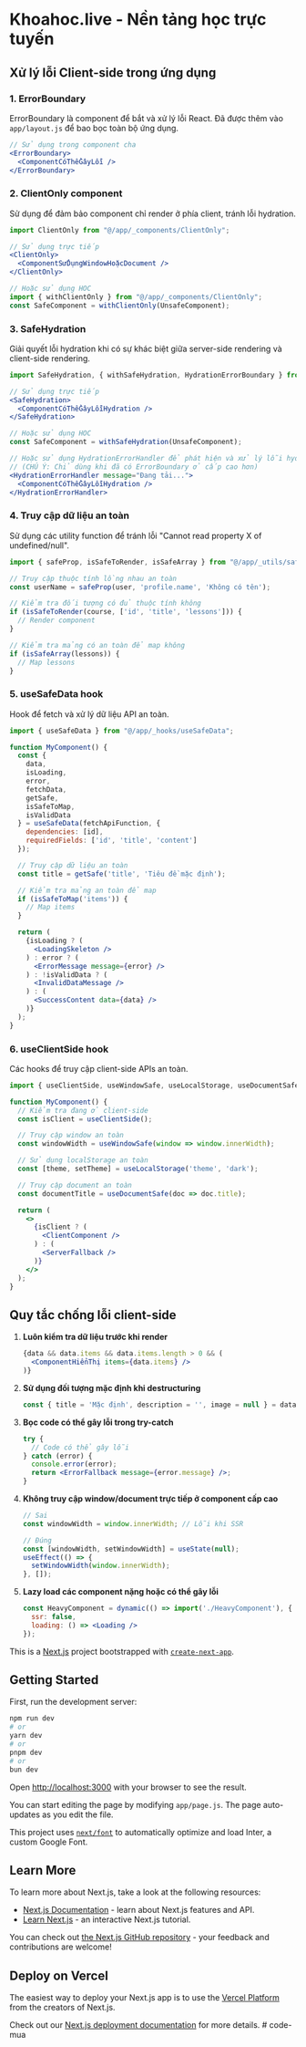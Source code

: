 # Khoahoc.live - Nền tảng học trực tuyến

## Xử lý lỗi Client-side trong ứng dụng

### 1. ErrorBoundary

ErrorBoundary là component để bắt và xử lý lỗi React. Đã được thêm vào `app/layout.js` để bao bọc toàn bộ ứng dụng.

```jsx
// Sử dụng trong component cha
<ErrorBoundary>
  <ComponentCóThểGâyLỗi />
</ErrorBoundary>
```

### 2. ClientOnly component

Sử dụng để đảm bảo component chỉ render ở phía client, tránh lỗi hydration.

```jsx
import ClientOnly from "@/app/_components/ClientOnly";

// Sử dụng trực tiếp
<ClientOnly>
  <ComponentSửDụngWindowHoặcDocument />
</ClientOnly>

// Hoặc sử dụng HOC
import { withClientOnly } from "@/app/_components/ClientOnly";
const SafeComponent = withClientOnly(UnsafeComponent);
```

### 3. SafeHydration

Giải quyết lỗi hydration khi có sự khác biệt giữa server-side rendering và client-side rendering.

```jsx
import SafeHydration, { withSafeHydration, HydrationErrorBoundary } from "@/app/_components/SafeHydration";

// Sử dụng trực tiếp
<SafeHydration>
  <ComponentCóThểGâyLỗiHydration />
</SafeHydration>

// Hoặc sử dụng HOC
const SafeComponent = withSafeHydration(UnsafeComponent);

// Hoặc sử dụng HydrationErrorHandler để phát hiện và xử lý lỗi hydration
// (CHÚ Ý: Chỉ dùng khi đã có ErrorBoundary ở cấp cao hơn)
<HydrationErrorHandler message="Đang tải...">
  <ComponentCóThểGâyLỗiHydration />
</HydrationErrorHandler>
```

### 4. Truy cập dữ liệu an toàn

Sử dụng các utility function để tránh lỗi "Cannot read property X of undefined/null".

```jsx
import { safeProp, isSafeToRender, isSafeArray } from "@/app/_utils/safeDataAccess";

// Truy cập thuộc tính lồng nhau an toàn
const userName = safeProp(user, 'profile.name', 'Không có tên');

// Kiểm tra đối tượng có đủ thuộc tính không
if (isSafeToRender(course, ['id', 'title', 'lessons'])) {
  // Render component
}

// Kiểm tra mảng có an toàn để map không
if (isSafeArray(lessons)) {
  // Map lessons
}
```

### 5. useSafeData hook

Hook để fetch và xử lý dữ liệu API an toàn.

```jsx
import { useSafeData } from "@/app/_hooks/useSafeData";

function MyComponent() {
  const { 
    data, 
    isLoading, 
    error, 
    fetchData,
    getSafe,
    isSafeToMap,
    isValidData
  } = useSafeData(fetchApiFunction, {
    dependencies: [id],
    requiredFields: ['id', 'title', 'content']
  });

  // Truy cập dữ liệu an toàn
  const title = getSafe('title', 'Tiêu đề mặc định');

  // Kiểm tra mảng an toàn để map
  if (isSafeToMap('items')) {
    // Map items
  }

  return (
    {isLoading ? (
      <LoadingSkeleton />
    ) : error ? (
      <ErrorMessage message={error} />
    ) : !isValidData ? (
      <InvalidDataMessage />
    ) : (
      <SuccessContent data={data} />
    )}
  );
}
```

### 6. useClientSide hook

Các hooks để truy cập client-side APIs an toàn.

```jsx
import { useClientSide, useWindowSafe, useLocalStorage, useDocumentSafe } from "@/app/_hooks/useClientSide";

function MyComponent() {
  // Kiểm tra đang ở client-side
  const isClient = useClientSide();

  // Truy cập window an toàn
  const windowWidth = useWindowSafe(window => window.innerWidth);

  // Sử dụng localStorage an toàn
  const [theme, setTheme] = useLocalStorage('theme', 'dark');

  // Truy cập document an toàn
  const documentTitle = useDocumentSafe(doc => doc.title);

  return (
    <>
      {isClient ? (
        <ClientComponent />
      ) : (
        <ServerFallback />
      )}
    </>
  );
}
```

## Quy tắc chống lỗi client-side

1. **Luôn kiểm tra dữ liệu trước khi render**
   ```jsx
   {data && data.items && data.items.length > 0 && (
     <ComponentHiểnThị items={data.items} />
   )}
   ```

2. **Sử dụng đối tượng mặc định khi destructuring**
   ```jsx
   const { title = 'Mặc định', description = '', image = null } = data || {};
   ```

3. **Bọc code có thể gây lỗi trong try-catch**
   ```jsx
   try {
     // Code có thể gây lỗi
   } catch (error) {
     console.error(error);
     return <ErrorFallback message={error.message} />;
   }
   ```

4. **Không truy cập window/document trực tiếp ở component cấp cao**
   ```jsx
   // Sai
   const windowWidth = window.innerWidth; // Lỗi khi SSR

   // Đúng
   const [windowWidth, setWindowWidth] = useState(null);
   useEffect(() => {
     setWindowWidth(window.innerWidth);
   }, []);
   ```

5. **Lazy load các component nặng hoặc có thể gây lỗi**
   ```jsx
   const HeavyComponent = dynamic(() => import('./HeavyComponent'), {
     ssr: false,
     loading: () => <Loading />
   });
   ```

This is a [Next.js](https://nextjs.org/) project bootstrapped with [`create-next-app`](https://github.com/vercel/next.js/tree/canary/packages/create-next-app).

## Getting Started

First, run the development server:

```bash
npm run dev
# or
yarn dev
# or
pnpm dev
# or
bun dev
```

Open [http://localhost:3000](http://localhost:3000) with your browser to see the result.

You can start editing the page by modifying `app/page.js`. The page auto-updates as you edit the file.

This project uses [`next/font`](https://nextjs.org/docs/basic-features/font-optimization) to automatically optimize and load Inter, a custom Google Font.

## Learn More

To learn more about Next.js, take a look at the following resources:

- [Next.js Documentation](https://nextjs.org/docs) - learn about Next.js features and API.
- [Learn Next.js](https://nextjs.org/learn) - an interactive Next.js tutorial.

You can check out [the Next.js GitHub repository](https://github.com/vercel/next.js/) - your feedback and contributions are welcome!

## Deploy on Vercel

The easiest way to deploy your Next.js app is to use the [Vercel Platform](https://vercel.com/new?utm_medium=default-template&filter=next.js&utm_source=create-next-app&utm_campaign=create-next-app-readme) from the creators of Next.js.

Check out our [Next.js deployment documentation](https://nextjs.org/docs/deployment) for more details.
#   c o d e - m u a 
 
 